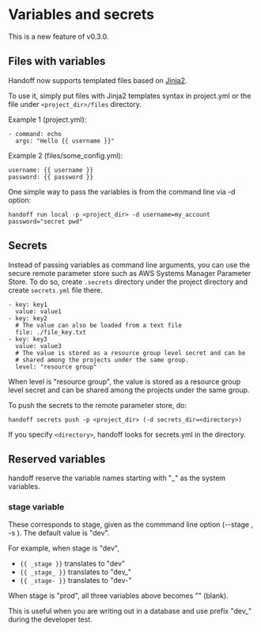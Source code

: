 # Variables and secrets

This is a new feature of v0.3.0.

## Files with variables

Handoff now supports templated files based on
[Jinja2](https://jinja.palletsprojects.com/).

To use it, simply put files with Jinja2 templates syntax in
project.yml or the file under `<project_dir>/files` directory.

Example 1 (project.yml):
```
- command: echo
  args: "Hello {{ username }}"
```

Example 2 (files/some_config.yml):
```
username: {{ username }}
password: {{ password }}
```

One simple way to pass the variables is from the command line via -d option:

```
handoff run local -p <project_dir> -d username=my_account password="secret pwd"
```

## Secrets

Instead of passing variables as command line arguments, you can use the
secure remote parameter store such as AWS Systems Manager Parameter Store.
To do so, create `.secrets` directory under the project directory and
create `secrets.yml` file there.

```
- key: key1
  value: value1
- key: key2
  # The value can also be loaded from a text file
  file: ./file_key.txt
- key: key3
  value: value3
  # The value is stored as a resource group level secret and can be
  # shared among the projects under the same group.
  level: "resource group"
```

When level is "resource group", the value is stored as a resource group level
secret and can be shared among the projects under the same group.

To push the secrets to the remote parameter store, do:

```
handoff secrets push -p <project_dir> (-d secrets_dir=<directory>)
```

If you specify `<directory>`, handoff looks for secrets.yml in the directory.

## Reserved variables

handoff reserve the variable names starting with "_" as the system variables.

### stage variable

These corresponds to stage, given as the commmand line option
(--stage <stage>, -s <stage>). The default value is "dev".

For example, when stage is "dev",

- `{{ _stage }}` translates to "dev"
- `{{ _stage_ }}` translates to "dev_"
- `{{ _stage- }}` translates to "dev-"

When stage is "prod", all three variables above becomes "" (blank).

This is useful when you are writing out in a database and use prefix "dev_"
during the developer test.

